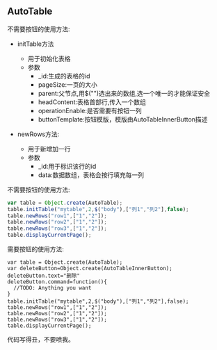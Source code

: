 ## AutoTable

不需要按钮的使用方法:

* initTable方法
  * 用于初始化表格
  * 参数
    * _id:生成的表格的id
    * pageSize:一页的大小
    * parent:父节点,用$("")选出来的数组,选一个唯一的才能保证安全
    * headContent:表格首部行,传入一个数组
    * operationEnable:是否需要有按钮一列
    * buttonTemplate:按钮模版，模版由AutoTableInnerButton描述



* newRows方法:
  * 用于新增加一行
  * 参数
    * _id:用于标识该行的id
    * data:数据数组，表格会按行填充每一列



不需要按钮的使用方法:

```javascript
var table = Object.create(AutoTable);
table.initTable("mytable",2,$("body"),["列1","列2"],false);
table.newRows("row1",["1","2"]);
table.newRows("row2",["1","2"]);
table.newRows("row3",["1","2"]);
table.displayCurrentPage();
```

需要按钮的使用方法:

```
var table = Object.create(AutoTable);
var deleteButton=Object.create(AutoTableInnerButton);
deleteButton.text="删除"
deleteButton.command=function(){
  //TODO: Anything you want
}
table.initTable("mytable",2,$("body"),["列1","列2"],false);
table.newRows("row1",["1","2"]);
table.newRows("row2",["1","2"]);
table.newRows("row3",["1","2"]);
table.displayCurrentPage();
```



代码写得丑，不要喷我。